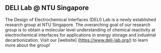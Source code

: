## DELI Lab @ NTU Singapore
The Design of Electrochemical Interfaces (DELI) Lab is a newly established research group at NTU Singapore. The overarching goal of our research group is to obtain a molecular level 
understanding of chemical reactivity at electrochemical interfaces for applications in energy storage and industrial decarbonization. Visit our [website] (https://www.deli-lab.org/) to learn more about the group!

<!--

**Here are some ideas to get you started:**

🙋‍♀️ A short introduction - what is your organization all about?
🌈 Contribution guidelines - how can the community get involved?
👩‍💻 Useful resources - where can the community find your docs? Is there anything else the community should know?
🍿 Fun facts - what does your team eat for breakfast?
🧙 Remember, you can do mighty things with the power of [Markdown](https://docs.github.com/github/writing-on-github/getting-started-with-writing-and-formatting-on-github/basic-writing-and-formatting-syntax)
-->
